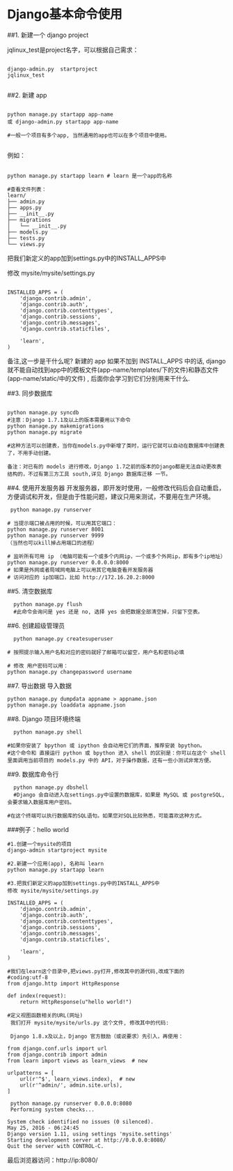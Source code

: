# Django基本命令使用



  ##1. 新建一个 django project
  
  jqlinux_test是project名字，可以根据自己需求：
  
  
 ``` 
 
django-admin.py  startproject 
jqlinux_test

 
 ```
 
  
  ##2. 新建 app




```

python manage.py startapp app-name
或 django-admin.py startapp app-name

#一般一个项目有多个app, 当然通用的app也可以在多个项目中使用。


```

例如：

```

python manage.py startapp learn # learn 是一个app的名称

#查看文件列表：
learn/
├── admin.py
├── apps.py
├── __init__.py
├── migrations
│   └── __init__.py
├── models.py
├── tests.py
└── views.py

```



把我们新定义的app加到settings.py中的INSTALL_APPS中

修改 mysite/mysite/settings.py

```

INSTALLED_APPS = (
    'django.contrib.admin',
    'django.contrib.auth',
    'django.contrib.contenttypes',
    'django.contrib.sessions',
    'django.contrib.messages',
    'django.contrib.staticfiles',
 
    'learn',
)

```

备注,这一步是干什么呢? 新建的 app 如果不加到 INSTALL_APPS 中的话, django 就不能自动找到app中的模板文件(app-name/templates/下的文件)和静态文件(app-name/static/中的文件) , 后面你会学习到它们分别用来干什么.


##3. 同步数据库
  

```
 
python manage.py syncdb
#注意：Django 1.7.1及以上的版本需要用以下命令
python manage.py makemigrations
python manage.py migrate

#这种方法可以创建表，当你在models.py中新增了类时，运行它就可以自动在数据库中创建表了，不用手动创建。

备注：对已有的 models 进行修改，Django 1.7之前的版本的Django都是无法自动更改表结构的，不过有第三方工具 south,详见 Django 数据库迁移 一节。

```
  
  ##4. 使用开发服务器
  开发服务器，即开发时使用，一般修改代码后会自动重启，方便调试和开发，但是由于性能问题，建议只用来测试，不要用在生产环境。
 
```
 python manage.py runserver
 
# 当提示端口被占用的时候，可以用其它端口：
python manage.py runserver 8001
python manage.py runserver 9999
（当然也可以kill掉占用端口的进程）
 
# 监听所有可用 ip （电脑可能有一个或多个内网ip，一个或多个外网ip，即有多个ip地址）
python manage.py runserver 0.0.0.0:8000
# 如果是外网或者局域网电脑上可以用其它电脑查看开发服务器
# 访问对应的 ip加端口，比如 http://172.16.20.2:8000

```
  
  ##5. 清空数据库

```
  python manage.py flush
  #此命令会询问是 yes 还是 no, 选择 yes 会把数据全部清空掉，只留下空表。

```
  
  ##6. 创建超级管理员


```
  python manage.py createsuperuser
 
# 按照提示输入用户名和对应的密码就好了邮箱可以留空，用户名和密码必填
 
# 修改 用户密码可以用：
python manage.py changepassword username

```
  
  ##7. 导出数据 导入数据
  
```
python manage.py dumpdata appname > appname.json
python manage.py loaddata appname.json

```
  
  ##8. Django 项目环境终端
  
```
  python manage.py shell
  
#如果你安装了 bpython 或 ipython 会自动用它们的界面，推荐安装 bpython。
#这个命令和 直接运行 python 或 bpython 进入 shell 的区别是：你可以在这个 shell 里面调用当前项目的 models.py 中的 API，对于操作数据，还有一些小测试非常方便。

```
  
  
  ##9. 数据库命令行

```
  python manage.py dbshell
  #Django 会自动进入在settings.py中设置的数据库，如果是 MySQL 或 postgreSQL,会要求输入数据库用户密码。

#在这个终端可以执行数据库的SQL语句。如果您对SQL比较熟悉，可能喜欢这种方式。

```
  
  

###例子：hello world

```
#1.创建一个mysite的项目
django-admin startproject mysite

#2.新建一个应用(app), 名称叫 learn
python manage.py startapp learn

#3.把我们新定义的app加到settings.py中的INSTALL_APPS中
修改 mysite/mysite/settings.py

INSTALLED_APPS = (
    'django.contrib.admin',
    'django.contrib.auth',
    'django.contrib.contenttypes',
    'django.contrib.sessions',
    'django.contrib.messages',
    'django.contrib.staticfiles',
 
    'learn',
)

#我们在learn这个目录中,把views.py打开,修改其中的源代码,改成下面的
#coding:utf-8
from django.http import HttpResponse
 
def index(request):
    return HttpResponse(u"hello world!")
    
#定义视图函数相关的URL(网址)
 我们打开 mysite/mysite/urls.py 这个文件, 修改其中的代码:
 
 Django 1.8.x及以上，Django 官方鼓励（或说要求）先引入，再使用：

from django.conf.urls import url
from django.contrib import admin
from learn import views as learn_views  # new
 
urlpatterns = [
    url(r'^$', learn_views.index),  # new
    url(r'^admin/', admin.site.urls),
]
 
 python manage.py runserver 0.0.0.0:8080
 Performing system checks...

System check identified no issues (0 silenced).
May 25, 2016 - 06:24:45
Django version 1.11, using settings 'mysite.settings'
Starting development server at http://0.0.0.0:8080/
Quit the server with CONTROL-C.

```

最后浏览器访问：http://ip:8080/
